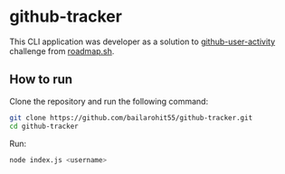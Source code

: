 # github-tracker

This CLI application was developer as a solution to [github-user-activity](https://roadmap.sh/projects/github-user-activity) challenge from [roadmap.sh](https://roadmap.sh/).

## How to run

Clone the repository and run the following command:

```bash
git clone https://github.com/bailarohit55/github-tracker.git
cd github-tracker
```

Run:

```bash
node index.js <username>
```